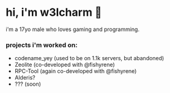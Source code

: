 # hi, i'm w3lcharm 👋
i'm a 17yo male who loves gaming and programming.

### projects i'm worked on:
- codename_yey (used to be on 1.1k servers, but abandoned)
- Zeolite (co-developed with @fishyrene)
- RPC-Tool (again co-developed with @fishyrene)
- Alderis?
- ??? (soon)
